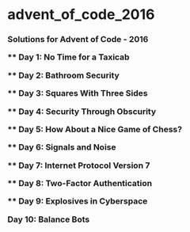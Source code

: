 # advent_of_code_2016
<h3>Solutions for Advent of Code - 2016

<p>** Day 1: No Time for a Taxicab
<p>** Day 2: Bathroom Security 
<p>** Day 3: Squares With Three Sides 
<p>** Day 4: Security Through Obscurity 
<p>** Day 5: How About a Nice Game of Chess?
<p>** Day 6: Signals and Noise 
<p>** Day 7: Internet Protocol Version 7
<p>** Day 8: Two-Factor Authentication
<p>** Day 9: Explosives in Cyberspace
<p>Day 10: Balance Bots

